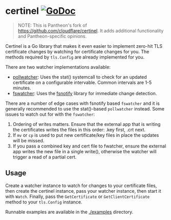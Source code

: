 certinel [![GoDoc][godoc-badge]][godoc]
=======================================

> NOTE: This is Pantheon's fork of https://github.com/cloudflare/certinel. It adds additional
> functionality and Pantheon-specific opinions.

[godoc-badge]: https://img.shields.io/badge/godoc-reference-blue.svg?style=flat-square
[godoc]: https://godoc.org/github.com/pantheon-systems/certinel

Certinel is a Go library that makes it even easier to implement zero-hit
TLS certificate changes by watching for certificate changes for you. The
methods required by `tls.Config` are already implemented for you.

There are two watcher implementations available:

- [pollwatcher](./pollwatcher): Uses the stat() systemcall to check for an updated certificate
  on a configurable intervable. Common intervals are 1-5 minutes.
- [fswatcher](./fswatcher): Uses the [fsnotify][fsnotify] library for immediate change detection.

[fsnotify]: https://github.com/fsnotify/fsnotify

There are a number of edge cases with fsnotify based `fswatcher` and it is generally recommended to use the
stat()-based `pollwatcher` instead. Some issues to watch out for with the `fswatcher`:

1. Ordering of writes matters. Ensure that the external app that is writing the certificates writes the files in this order:
  .key first, .crt next.
2. If `mv` or `cp` is used to put new certificate/key files in place the updates will be missed.
3. If you pass a combined key and cert file to fwatcher, ensure the external app writes the new file in a single write(),
   otherwise the watcher will trigger a read of a partial cert.

Usage
-----

Create a watcher instance to watch for changes to your certificate files, then
create the certinel instance, pass your watcher instance, then start it with `Watch`.
Finally, pass the `GetCertificate` or `GetClientCertificate` method to your `tls.Config` instance.

Runnable examples are available in the [./examples](./examples) directory.